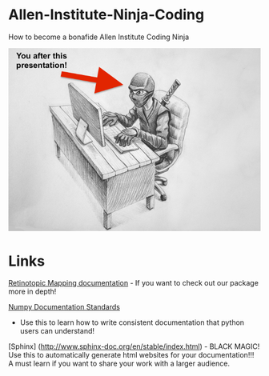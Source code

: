 # Allen-Institute-Ninja-Coding
How to become a bonafide Allen Institute Coding Ninja

![coding ninja](images/coding_ninja.png)

# Links


[Retinotopic Mapping documentation](
http://retinotopic-mapping.readthedocs.io/en/latest/) - If you want to check
out our package more in depth!

[Numpy Documentation Standards](
https://github.com/numpy/numpy/blob/master/doc/HOWTO_DOCUMENT.rst.txt)
- Use this to learn how to write consistent documentation
that python users can understand!

[Sphinx] (http://www.sphinx-doc.org/en/stable/index.html) - BLACK MAGIC!
Use this to automatically generate html websites for your documentation!!! 
A must learn if you want to share your work with a larger audience.